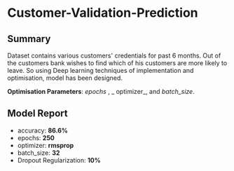 # Customer-Validation-Prediction

## Summary
Dataset contains various customers' credentials for past 6 months. Out of the customers bank wishes to find which of his customers are more likely to leave. So using Deep learning techniques of implementation and optimisation, model has been designed.

**Optimisation Parameters**: _epochs_ , _ optimizer_, and _batch_size_.

## Model Report
* accuracy: **86.6%**
* epochs: **250**
* optimizer: **rmsprop**
* batch_size: **32**
* Dropout Regularization: **10%**
